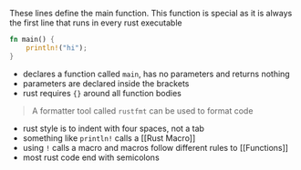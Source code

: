 These lines define the main function.
This function is special as it is always the first line that runs in every rust executable
```rust
fn main() {
    println!("hi");
}
```
- declares a function called `main`, has no parameters and returns nothing
- parameters are declared inside the brackets
- rust requires `{}` around all function bodies
> A formatter tool called `rustfmt` can be used to format code 
- rust style is to indent with four spaces, not a tab
- something like `println!` calls a [[Rust Macro]]
- using `!` calls a macro and macros follow different rules to [[Functions]]
- most rust code end with semicolons 